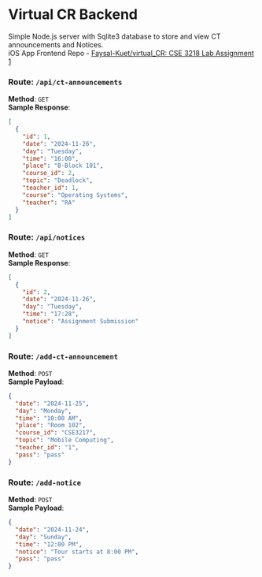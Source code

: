 # Virtual CR Backend

Simple Node.js server with Sqlite3 database to store and view CT announcements and Notices. <br>
iOS App Frontend Repo - [Faysal-Kuet/virtual_CR: CSE 3218 Lab Assignment 1](https://github.com/Faysal-Kuet/virtual_CR)

### Route: `/api/ct-announcements`

**Method**: `GET` <br>
**Sample Response**:

```json
[
  {
    "id": 1,
    "date": "2024-11-26",
    "day": "Tuesday",
    "time": "16:00",
    "place": "B-Block 101",
    "course_id": 2,
    "topic": "Deadlock",
    "teacher_id": 1,
    "course": "Operating Systems",
    "teacher": "RA"
  }
]
```

### Route: `/api/notices`

**Method**: `GET`  <br>
**Sample Response**:

```json
[
  {
    "id": 2,
    "date": "2024-11-26",
    "day": "Tuesday",
    "time": "17:28",
    "notice": "Assignment Submission"
  }
]
```


### Route: `/add-ct-announcement`

**Method**: `POST`  
**Sample Payload**:

```json
{
  "date": "2024-11-25",
  "day": "Monday",
  "time": "10:00 AM",
  "place": "Room 102",
  "course_id": "CSE3217",
  "topic": "Mobile Computing",
  "teacher_id": "1",
  "pass": "pass"
}

```

### Route: `/add-notice`

**Method**: `POST`  
**Sample Payload**:

```json
{
  "date": "2024-11-24",
  "day": "Sunday",
  "time": "12:00 PM",
  "notice": "Tour starts at 8:00 PM",
  "pass": "pass"
}

```
